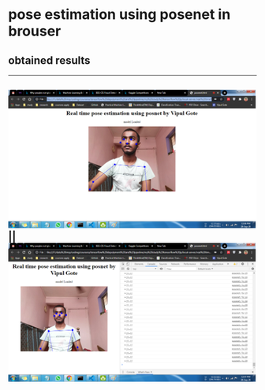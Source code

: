   
# pose estimation using posenet in brouser
## obtained results
----------------------------------------------------------
![result 1](results/2.png) || ![result 1](results/3.png)
---------------------------------------------------------
